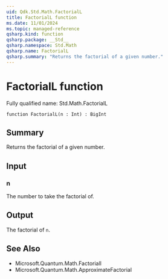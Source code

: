 ```yaml
---
uid: Qdk.Std.Math.FactorialL
title: FactorialL function
ms.date: 11/01/2024
ms.topic: managed-reference
qsharp.kind: function
qsharp.package: __Std__
qsharp.namespace: Std.Math
qsharp.name: FactorialL
qsharp.summary: "Returns the factorial of a given number."
---
```


# FactorialL function

Fully qualified name: Std.Math.FactorialL

```qsharp
function FactorialL(n : Int) : BigInt
```

## Summary
Returns the factorial of a given number.

## Input
### n
The number to take the factorial of.

## Output
The factorial of `n`.

## See Also
- Microsoft.Quantum.Math.FactorialI
- Microsoft.Quantum.Math.ApproximateFactorial

